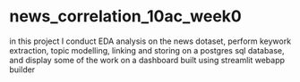 # news_correlation_10ac_week0

in this project I conduct EDA analysis on the news dotaset, perform keywork extraction, topic modelling, linking and storing on a postgres sql database, and display some of the work 
on a dashboard built using streamlit webapp builder
